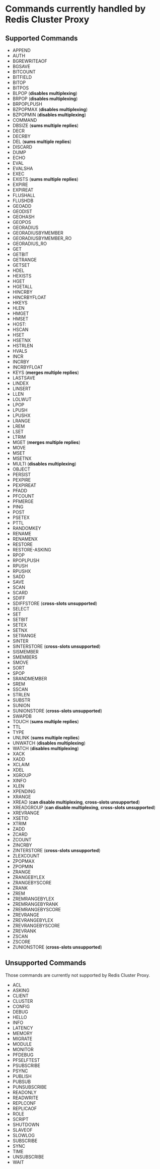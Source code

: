 # Commands currently handled by Redis Cluster Proxy

## Supported Commands

 - APPEND
 - AUTH
 - BGREWRITEAOF
 - BGSAVE
 - BITCOUNT
 - BITFIELD
 - BITOP
 - BITPOS
 - BLPOP (**disables multiplexing**)
 - BRPOP (**disables multiplexing**)
 - BRPOPLPUSH
 - BZPOPMAX (**disables multiplexing**)
 - BZPOPMIN (**disables multiplexing**)
 - COMMAND
 - DBSIZE (**sums multiple replies**)
 - DECR
 - DECRBY
 - DEL (**sums multiple replies**)
 - DISCARD
 - DUMP
 - ECHO
 - EVAL
 - EVALSHA
 - EXEC
 - EXISTS (**sums multiple replies**)
 - EXPIRE
 - EXPIREAT
 - FLUSHALL
 - FLUSHDB
 - GEOADD
 - GEODIST
 - GEOHASH
 - GEOPOS
 - GEORADIUS
 - GEORADIUSBYMEMBER
 - GEORADIUSBYMEMBER_RO
 - GEORADIUS_RO
 - GET
 - GETBIT
 - GETRANGE
 - GETSET
 - HDEL
 - HEXISTS
 - HGET
 - HGETALL
 - HINCRBY
 - HINCRBYFLOAT
 - HKEYS
 - HLEN
 - HMGET
 - HMSET
 - HOST:
 - HSCAN
 - HSET
 - HSETNX
 - HSTRLEN
 - HVALS
 - INCR
 - INCRBY
 - INCRBYFLOAT
 - KEYS (**merges multiple replies**)
 - LASTSAVE
 - LINDEX
 - LINSERT
 - LLEN
 - LOLWUT
 - LPOP
 - LPUSH
 - LPUSHX
 - LRANGE
 - LREM
 - LSET
 - LTRIM
 - MGET (**merges multiple replies**)
 - MOVE
 - MSET
 - MSETNX
 - MULTI (**disables multiplexing**)
 - OBJECT
 - PERSIST
 - PEXPIRE
 - PEXPIREAT
 - PFADD
 - PFCOUNT
 - PFMERGE
 - PING
 - POST
 - PSETEX
 - PTTL
 - RANDOMKEY
 - RENAME
 - RENAMENX
 - RESTORE
 - RESTORE-ASKING
 - RPOP
 - RPOPLPUSH
 - RPUSH
 - RPUSHX
 - SADD
 - SAVE
 - SCAN
 - SCARD
 - SDIFF
 - SDIFFSTORE (**cross-slots unsupported**)
 - SELECT
 - SET
 - SETBIT
 - SETEX
 - SETNX
 - SETRANGE
 - SINTER
 - SINTERSTORE (**cross-slots unsupported**)
 - SISMEMBER
 - SMEMBERS
 - SMOVE
 - SORT
 - SPOP
 - SRANDMEMBER
 - SREM
 - SSCAN
 - STRLEN
 - SUBSTR
 - SUNION
 - SUNIONSTORE (**cross-slots unsupported**)
 - SWAPDB
 - TOUCH (**sums multiple replies**)
 - TTL
 - TYPE
 - UNLINK (**sums multiple replies**)
 - UNWATCH (**disables multiplexing**)
 - WATCH (**disables multiplexing**)
 - XACK
 - XADD
 - XCLAIM
 - XDEL
 - XGROUP
 - XINFO
 - XLEN
 - XPENDING
 - XRANGE
 - XREAD (**can disable multiplexing**, **cross-slots unsupported**)
 - XREADGROUP (**can disable multiplexing**, **cross-slots unsupported**)
 - XREVRANGE
 - XSETID
 - XTRIM
 - ZADD
 - ZCARD
 - ZCOUNT
 - ZINCRBY
 - ZINTERSTORE (**cross-slots unsupported**)
 - ZLEXCOUNT
 - ZPOPMAX
 - ZPOPMIN
 - ZRANGE
 - ZRANGEBYLEX
 - ZRANGEBYSCORE
 - ZRANK
 - ZREM
 - ZREMRANGEBYLEX
 - ZREMRANGEBYRANK
 - ZREMRANGEBYSCORE
 - ZREVRANGE
 - ZREVRANGEBYLEX
 - ZREVRANGEBYSCORE
 - ZREVRANK
 - ZSCAN
 - ZSCORE
 - ZUNIONSTORE (**cross-slots unsupported**)

## Unsupported Commands

Those commands are currently not supported by Redis Cluster Proxy.

 - ACL
 - ASKING
 - CLIENT
 - CLUSTER
 - CONFIG
 - DEBUG
 - HELLO
 - INFO
 - LATENCY
 - MEMORY
 - MIGRATE
 - MODULE
 - MONITOR
 - PFDEBUG
 - PFSELFTEST
 - PSUBSCRIBE
 - PSYNC
 - PUBLISH
 - PUBSUB
 - PUNSUBSCRIBE
 - READONLY
 - READWRITE
 - REPLCONF
 - REPLICAOF
 - ROLE
 - SCRIPT
 - SHUTDOWN
 - SLAVEOF
 - SLOWLOG
 - SUBSCRIBE
 - SYNC
 - TIME
 - UNSUBSCRIBE
 - WAIT


